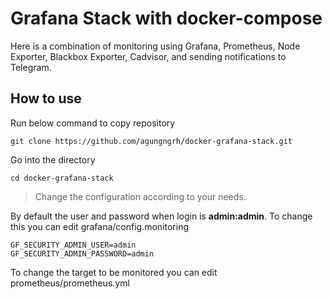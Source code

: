 # Grafana Stack with docker-compose

Here is a combination of monitoring using Grafana, Prometheus, Node Exporter, Blackbox Exporter, Cadvisor, and sending notifications to Telegram.

## How to use

Run below command to copy repository

```
git clone https://github.com/agungngrh/docker-grafana-stack.git
```

Go into the directory

```
cd docker-grafana-stack
```

> Change the configuration according to your needs.

By default the user and password when login is **admin:admin**. To change this you can edit grafana/config.monitoring

```
GF_SECURITY_ADMIN_USER=admin
GF_SECURITY_ADMIN_PASSWORD=admin
```

To change the target to be monitored you can edit prometheus/prometheus.yml
